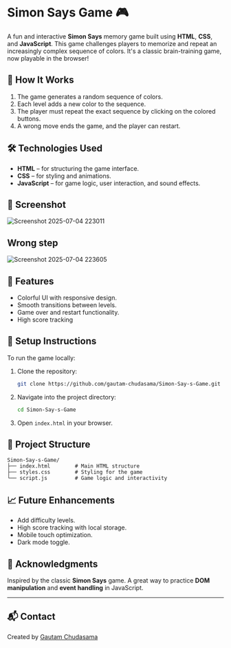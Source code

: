 # Simon Says Game 🎮

A fun and interactive **Simon Says** memory game built using **HTML**, **CSS**, and **JavaScript**. This game challenges players to memorize and repeat an increasingly complex sequence of colors. It's a classic brain-training game, now playable in the browser!

## 🧠 How It Works

1. The game generates a random sequence of colors.
2. Each level adds a new color to the sequence.
3. The player must repeat the exact sequence by clicking on the colored buttons.
4. A wrong move ends the game, and the player can restart.

## 🛠️ Technologies Used

- **HTML** – for structuring the game interface.
- **CSS** – for styling and animations.
- **JavaScript** – for game logic, user interaction, and sound effects.

## 📸 Screenshot

![Screenshot 2025-07-04 223011](https://github.com/user-attachments/assets/fafea4a0-f58d-4397-ac3f-81d8e77b8563)  

##

## Wrong step
![Screenshot 2025-07-04 223605](https://github.com/user-attachments/assets/e669da2d-b392-4e00-a582-247b626d9473)



## 🚀 Features

- Colorful UI with responsive design.
- Smooth transitions between levels.
- Game over and restart functionality.
- High score tracking

## 🔧 Setup Instructions

To run the game locally:

1. Clone the repository:
   ```bash
   git clone https://github.com/gautam-chudasama/Simon-Say-s-Game.git
   ```
2. Navigate into the project directory:
   ```bash
   cd Simon-Say-s-Game
   ```
3. Open `index.html` in your browser.

## 📂 Project Structure

```
Simon-Say-s-Game/
├── index.html        # Main HTML structure
├── styles.css        # Styling for the game
└── script.js         # Game logic and interactivity
```

## 📈 Future Enhancements

- Add difficulty levels.
- High score tracking with local storage.
- Mobile touch optimization.
- Dark mode toggle.

## 🙌 Acknowledgments

Inspired by the classic **Simon Says** game. A great way to practice **DOM manipulation** and **event handling** in JavaScript.

---

## 📬 Contact

Created by [Gautam Chudasama](https://github.com/gautam-chudasama)
